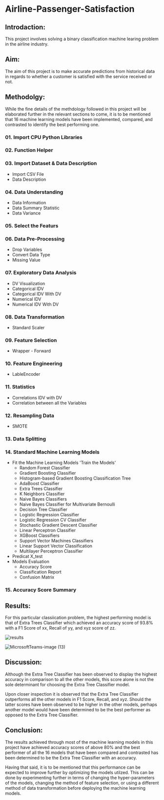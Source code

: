 # Airline-Passenger-Satisfaction

## Introdaction:

This project involves solving a binary classification machine learing problem in the airline industry.

## Aim:

The aim of this project is to make accurate predictions from historical data in regards to whether a customer is satisfied with the service received or not.

## Methodolgy:

While the fine details of the methdology followed in this project will be elaborated further in the relevant sections to come, it is to be mentioned that 16 machine learning models have been implemented, compared, and contrasted to identify the best performing one. 

### 01. Import CPU Python Libraries

### 02. Function Helper

### 03. Import Dataset & Data Description
- Import CSV File
- Data Description

### 04. Data Understanding
- Data Information
- Data Summary Statistic
- Data Variance

### 05. Select the Featurs

### 06. Data Pre-Processing
- Drop Variables
- Convert Data Type
- Missing Value

### 07. Exploratory Data Analysis
- DV Visualization
- Categorical IDV
- Categorical IDV With DV
- Numerical IDV
- Numerical IDV With DV

### 08. Data Transformation
- Standard Scaler

### 09. Feature Selection
- Wrapper - Forward

### 10. Feature Engineering
- LableEncoder

### 11. Statistics
- Correlations IDV with DV
- Correlation between all the Variables

### 12. Resampling Data
- SMOTE

### 13. Data Splitting

### 14. Standard Machine Learning Models
- Fit the Machine Learning Models 'Train the Models'
    - Random Forest Classifier
    - Gradient Boosting Classifier
    - Histogram-based Gradient Boosting Classification Tree
    - AdaBoost Classifier
    - Extra Trees Classifier
    - K Neighbors Classifier
    - Naive Bayes Classifiers
    - Naive Bayes Classifier for Multivariate Bernoulli
    - Decision Tree Classifier
    - Logistic Regression Classifier
    - Logistic Regression CV Classifier
    - Stochastic Gradient Descent Classifier
    - Linear Perceptron Classifier
    - XGBoost Classifiers
    - Support Vector Machines Classifiers
    - Linear Support Vector Classification
    - Multilayer Perceptron Classifier
- Predicat X_test
- Models Evaluation
    - Accuracy Score
    - Classification Report
    - Confusion Matrix

### 15. Accuracy Score Summary
 

## Results:

For this particular classiication problem, the highest performing model is that of Extra Trees Classifier which achieved an accuracy score of 93.8% with a F1 Score of xx, Recall of yy, and xyz score of zz.


![results](https://user-images.githubusercontent.com/108016592/175097013-6b300503-f4c9-40dc-a278-aac369d4df19.png)

![MicrosoftTeams-image (13)](https://user-images.githubusercontent.com/108016592/175095830-43d632fc-714c-4562-84cc-bb9d6e4d9666.png)

## Discussion:

Although the Extra Tree Classifier has been observed to display the highest accuracy in comparison to all the other models, this score alone is not the sole determinant for choosing the Extra Tree Classifier model.

Upon closer inspection it is observed that the Extra Tree Classifier outperforms all the other models in F1 Score, Recall, and xyz. Should the latter scores have been observed to be higher in the other models, perhaps another model would have been determined to be the best performer as opposed to the Extra Tree Classifier.

## Conclusion:

The results achieved through most of the machine learning models in this project have achieved accuracy scores of above 80% and the best performer of all the 16 models that have been compared and contrasted has been determined to be the Extra Tree Classifier with an accuracy.

Having that said, it is to be mentioned that this performance can be expected to improve further by optimizing the models utilzed. This can be done by experimenting further in terms of changing the hyper-parameters of the models, changing the method of feature selection, or using a different method of data transformation before deploying the machine learning models.
